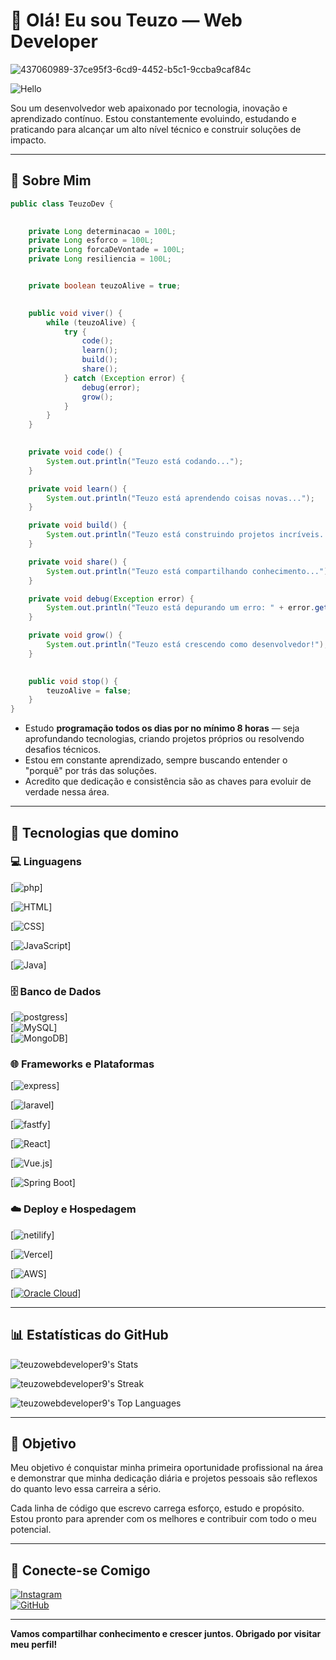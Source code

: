 # 👋 Olá! Eu sou Teuzo — Web Developer

 


![437060989-37ce95f3-6cd9-4452-b5c1-9ccba9caf84c](https://github.com/user-attachments/assets/8036f281-c56a-4bce-9729-20595a55675b)








![Hello](https://i.pinimg.com/originals/21/11/61/21116158daaeb1459b4ec0758505e1ad.gif)

Sou um desenvolvedor web apaixonado por tecnologia, inovação e aprendizado contínuo. Estou constantemente evoluindo, estudando e praticando para alcançar um alto nível técnico e construir soluções de impacto.

---

## 🧠 Sobre Mim
```java
public class TeuzoDev {

   
    private Long determinacao = 100L;
    private Long esforco = 100L;
    private Long forcaDeVontade = 100L;
    private Long resiliencia = 100L;


    private boolean teuzoAlive = true;

   
    public void viver() {
        while (teuzoAlive) {
            try {
                code();
                learn();
                build();
                share();
            } catch (Exception error) {
                debug(error);
                grow();
            }
        }
    }

    
    private void code() {
        System.out.println("Teuzo está codando...");
    }

    private void learn() {
        System.out.println("Teuzo está aprendendo coisas novas...");
    }

    private void build() {
        System.out.println("Teuzo está construindo projetos incríveis...");
    }

    private void share() {
        System.out.println("Teuzo está compartilhando conhecimento...");
    }

    private void debug(Exception error) {
        System.out.println("Teuzo está depurando um erro: " + error.getMessage());
    }

    private void grow() {
        System.out.println("Teuzo está crescendo como desenvolvedor!");
    }

    
    public void stop() {
        teuzoAlive = false;
    }
}

```
- Estudo **programação todos os dias por no mínimo 8 horas** — seja aprofundando tecnologias, criando projetos próprios ou resolvendo desafios técnicos.
- Estou em constante aprendizado, sempre buscando entender o "porquê" por trás das soluções.
- Acredito que dedicação e consistência são as chaves para evoluir de verdade nessa área.

---

## 🚀 Tecnologias que domino

### 💻 Linguagens



[![php](https://img.shields.io/badge/PHP-777BB4?style=for-the-badge&logo=php&logoColor=white)]

[![HTML](https://img.shields.io/badge/HTML5-E34F26?style=for-the-badge&logo=html5&logoColor=white)]  

[![CSS](https://img.shields.io/badge/CSS3-1572B6?style=for-the-badge&logo=css3&logoColor=white)]  

[![JavaScript](https://img.shields.io/badge/JavaScript-F7DF1E?style=for-the-badge&logo=javascript&logoColor=black)]   

[![Java](https://img.shields.io/badge/Java-007396?style=for-the-badge&logo=java&logoColor=white)]  

### 🗄️ Banco de Dados


[![postgress](https://img.shields.io/badge/PostgreSQL-4169E1?style=for-the-badge&logo=postgresql&logoColor=white)]  
[![MySQL](https://img.shields.io/badge/MySQL-4479A1?style=for-the-badge&logo=mysql&logoColor=white)]  
[![MongoDB](https://img.shields.io/badge/MongoDB-47A248?style=for-the-badge&logo=mongodb&logoColor=white)]  

### 🌐 Frameworks e Plataformas


[![express](https://img.shields.io/badge/Express.js-000000?style=for-the-badge&logo=express&logoColor=white)]  

[![laravel](https://img.shields.io/badge/Laravel-EF4135?style=for-the-badge&logo=laravel&logoColor=white)]

[![fastfy](https://img.shields.io/badge/Fastify-000000?style=for-the-badge&logo=fastify&logoColor=white)]  

[![React](https://img.shields.io/badge/React-61DAFB?style=for-the-badge&logo=react&logoColor=black)]  

[![Vue.js](https://img.shields.io/badge/Vue.js-35495E?style=for-the-badge&logo=vue.js&logoColor=4FC08D)]  

[![Spring Boot](https://img.shields.io/badge/Spring%20Boot-6DB33F?style=for-the-badge&logo=spring-boot&logoColor=white)]  

### ☁️ Deploy e Hospedagem

[![netilify](https://img.shields.io/badge/Netlify-00C7B7?style=for-the-badge&logo=netlify&logoColor=white)]  

[![Vercel](https://img.shields.io/badge/Vercel-000000?style=for-the-badge&logo=vercel&logoColor=white)]  

[![AWS](https://img.shields.io/badge/AWS-232F3E?style=for-the-badge&logo=amazon-aws&logoColor=white)]  

[[![Oracle Cloud](https://img.shields.io/badge/Oracle%20Cloud-F80000?style=for-the-badge&logo=oracle&logoColor=white)](https://www.oracle.com/cloud/)]


---

## 📊 Estatísticas do GitHub

![teuzowebdeveloper9's Stats](https://github-readme-stats.vercel.app/api?username=teuzowebdeveloper9&theme=vue-dark&show_icons=true&hide_border=true&count_private=true)

![teuzowebdeveloper9's Streak](https://github-readme-streak-stats.herokuapp.com/?user=teuzowebdeveloper9&theme=vue-dark&hide_border=true)



![teuzowebdeveloper9's Top Languages](https://github-readme-stats.vercel.app/api/top-langs/?username=teuzowebdeveloper9&theme=vue-dark&show_icons=true&hide_border=true&layout=compact)


---

## 🎯 Objetivo

Meu objetivo é conquistar minha primeira oportunidade profissional na área e demonstrar que minha dedicação diária e projetos pessoais são reflexos do quanto levo essa carreira a sério.

Cada linha de código que escrevo carrega esforço, estudo e propósito. Estou pronto para aprender com os melhores e contribuir com todo o meu potencial.

---

## 🤝 Conecte-se Comigo

[![Instagram](https://img.shields.io/badge/Instagram-E4405F?style=for-the-badge&logo=instagram&logoColor=white)](https://www.instagram.com/teuzo.dev/)  
[![GitHub](https://img.shields.io/badge/GitHub-black?style=for-the-badge&logo=github)](https://github.com/teuzowebdeveloper9)

---

**Vamos compartilhar conhecimento e crescer juntos. Obrigado por visitar meu perfil!**
